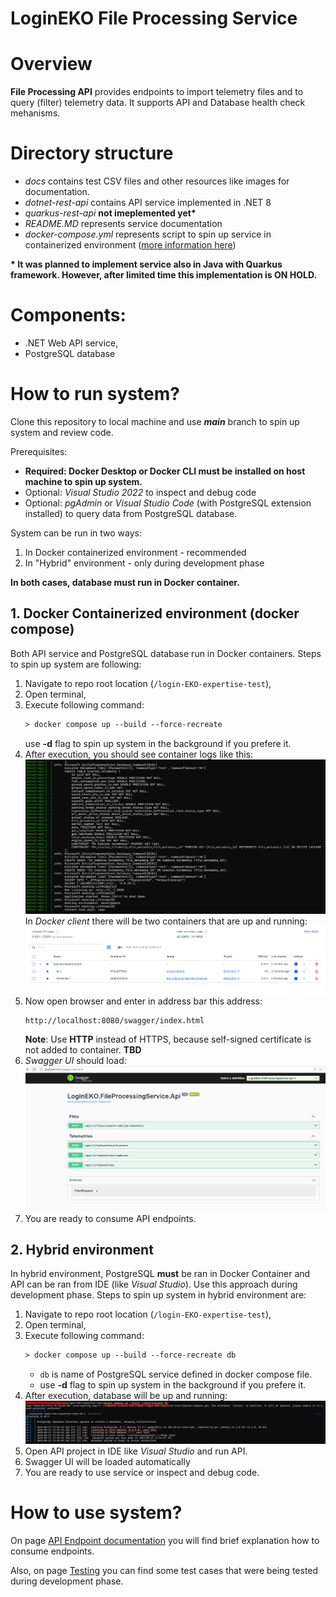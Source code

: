 # LoginEKO File Processing Service

# Overview

**File Processing API** provides endpoints to import telemetry files and to query (filter) telemetry data. It supports API and Database health check mehanisms.

# Directory structure

- _docs_ contains test CSV files and other resources like images for documentation.
- _dotnet-rest-api_ contains API service implemented in .NET 8
- _quarkus-rest-api_ **not imeplemented yet\***
- _README.MD_ represents service documentation
- _docker-compose.yml_ represents script to spin up service in containerized environment ([more information here](#how-to-run-system))

**\* It was planned to implement service also in Java with Quarkus framework. However, after limited time this implementation is ON HOLD.**

# Components:

- .NET Web API service,
- PostgreSQL database

# How to run system?

Clone this repository to local machine and use **_main_** branch to spin up system and review code.

Prerequisites:

- **Required: Docker Desktop or Docker CLI must be installed on host machine to spin up system.**
- Optional: _Visual Studio 2022_ to inspect and debug code
- Optional: _pgAdmin_ or _Visual Studio Code_ (with PostgreSQL extension installed) to query data from PostgreSQL database.

System can be run in two ways:

1.  In Docker containerized environment - recommended
2.  In "Hybrid" environment - only during development phase

**In both cases, database must run in Docker container.**

## 1. Docker Containerized environment (docker compose)

Both API service and PostgreSQL database run in Docker containers. Steps to spin up system are following:

1. Navigate to repo root location (`/login-EKO-expertise-test`),
2. Open terminal,
3. Execute following command:
   ```ps
   > docker compose up --build --force-recreate
   ```
   use **-d** flag to spin up system in the background if you prefere it.
4. After execution, you should see container logs like this:
   ![](/docs/resources/img/container-env-log.png)
   In _Docker client_ there will be two containers that are up and running:
   ![](/docs/resources/img/docker-client-containers.png)
5. Now open browser and enter in address bar this address:
   ```
   http://localhost:8080/swagger/index.html
   ```
   **Note**: Use **HTTP** instead of HTTPS, because self-signed certificate is not added to container. **TBD**
6. _Swagger UI_ should load:
   ![](/docs/resources/img/container-swagger-ui.png)
7. You are ready to consume API endpoints.

## 2. Hybrid environment

In hybrid environment, PostgreSQL **must** be ran in Docker Container and API can be ran from IDE (like _Visual Studio_). Use this approach during development phase. Steps to spin up system in hybrid environment are:

1. Navigate to repo root location (`/login-EKO-expertise-test`),
2. Open terminal,
3. Execute following command:
   ```ps
   > docker compose up --build --force-recreate db
   ```
   - `db` is name of PostgreSQL service defined in docker compose file.
   - use **-d** flag to spin up system in the background if you prefere it.
4. After execution, database will be up and running:
   ![](/docs/resources/img/container-env-log-db.png)
5. Open API project in IDE like _Visual Studio_ and run API.
6. Swagger UI will be loaded automatically
7. You are ready to use service or inspect and debug code.

# How to use system?

On page [API Endpoint documentation](./docs/API%20Endpoint%20documentation.md) you will find brief explanation how to consume endpoints.

Also, on page [Testing](./docs/Testing.md) you can find some test cases that were being tested during development phase.

